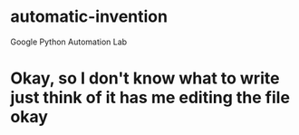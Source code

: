 # automatic-invention
Google Python Automation Lab

# Okay, so I don't know what to write just think of it has me editing the file okay